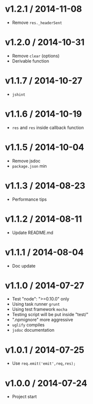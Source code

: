 v1.2.1 / 2014-11-08
==================

  * Remove `res._headerSent`

v1.2.0 / 2014-10-31
==================

  * Remove `clear` (options)
  * Derivable function

v1.1.7 / 2014-10-27
==================

  * `jshint`

v1.1.6 / 2014-10-19
==================

  * `res` and `res` inside callback function

v1.1.5 / 2014-10-04
==================

  * Remove jsdoc
  * `package.json` min

v1.1.3 / 2014-08-23
==================

  * Performance tips

v1.1.2 / 2014-08-11
==================

  * Update README.md

v1.1.1 / 2014-08-04
==================

  * Doc update

v1.1.0 / 2014-07-27
==================

  * Test "node": ">=0.10.0" only
  * Using task runner `grunt`
  * Using test framework `mocha`
  * Testing script will be put inside "test/"
  * ".npmignore" more aggressive
  * `uglify` compiles
  * `jsdoc` documentation

v1.0.1 / 2014-07-25
==================

  * Use `req.emit('emit',req,res);`

v1.0.0 / 2014-07-24
==================

  * Project start
